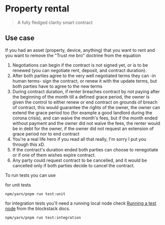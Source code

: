# Property rental 
> A fully fledged clarity smart contract

## Use case

If you had an asset (property, device, anything) that you want to rent and you want to remove the "Trust me bro" doctrine from the equation

1. Negotiations can begin if the contract is not signed yet, or is to be renewed (you can negotiate rent, deposit, and contract duration).
2. After both parties agree to the very well negotiated terms they can -in human terms- sign the contract, or renew it with the update terms, but both parties have to agree to the new terms
3. During contract duration, if renter breaches contract by not paying after the beginning of the month till a defined grace period, the owner is given the control to either renew or end contract on grounds of breach of contract, this would guarantee the rights of the owner, the owner can extend the grace period too (for example a good landlord during the corona crisis), and can waive the month's fees, but if the month ended without payment and the owner did not waive the fees, the renter would be in debt for the owner, if the owner did not request an extension of grace period nor to end contract
4. You're a real life hero if you read all that really, I'm sorry I put you through this xD.
5. If the contract's duration ended both parties can choose to renegotiate or if one of them wishes expire contract.
6. Any party could request contract to be cancelled, and it would be cancelled only if both parties decide to cancel the contract.

To run tests you can use


for unit tests

`npm/yarn/pnpm run test:unit`


for integration tests you'll need a running local node check [Running a test node](https://docs.blockstack.org/core/smart/neon-node.html)
from the blockstack docs.

`npm/yarn/pnpm run test:integration`
